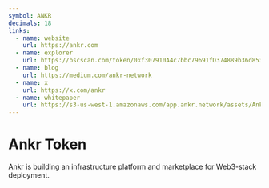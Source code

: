 ```yaml
---
symbol: ANKR
decimals: 18
links:
  - name: website
    url: https://ankr.com
  - name: explorer
    url: https://bscscan.com/token/0xf307910A4c7bbc79691fD374889b36d8531B08e3
  - name: blog
    url: https://medium.com/ankr-network
  - name: x
    url: https://x.com/ankr
  - name: whitepaper
    url: https://s3-us-west-1.amazonaws.com/app.ankr.network/assets/Ankr_Whitepaper_20190524.pdf
---
```


# Ankr Token

Ankr is building an infrastructure platform and marketplace for Web3-stack deployment.
